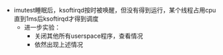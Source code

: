 - imutest睡眠后，ksoftirqd按时被唤醒，但没有得到运行，某个线程占用cpu直到1ms后ksoftirqd才得到调度
	- 进一步实验：
		- 关闭其他所有userspace程序，查看情况
		- 依然出现上述情况